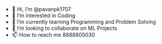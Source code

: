 - 👋 Hi, I’m @pavanpk1707
- 👀 I’m interested in Coding
- 🌱 I’m currently learning Programming and Problem Solving
- 💞️ I’m looking to collaborate on ML Projects
- 📫 How to reach me 8688805030

<!---
pavanpk1707/pavanpk1707 is a ✨ special ✨ repository because its `README.md` (this file) appears on your GitHub profile.
You can click the Preview link to take a look at your changes.
--->
